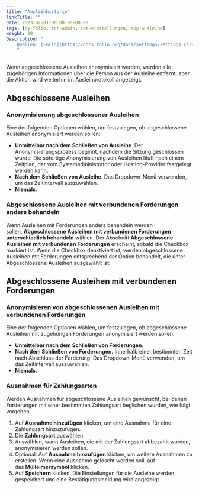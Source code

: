 ```yaml
---
title: "Ausleihhistorie"
linkTitle: ""
date: 2023-02-01T00:00:00-00:00
tags: [by-folio, for-admin, cat-einstellungen, app-ausleihe]
weight: 20
Description: "
    Quellen: [Folio](https://docs.folio.org/docs/settings/settings_circulation/settings_circulation/#settings--circulation--loan-anonymization) & [GBV](https://info.gbv.de/display/FOLIOGBVEXTERN/Einstellungen+(Ausleihe):+Ausleihhistorie)
    "
---
```


Wenn abgeschlossene Ausleihen anonymisiert werden, werden alle zugehörigen Informationen über die Person aus der Ausleihe entfernt, aber die Aktion wird weiterhin im Ausleihprotokoll angezeigt.

## Abgeschlossene Ausleihen

### Anonymisierung abgeschlossener Ausleihen

Eine der folgenden Optionen wählen, um festzulegen, ob abgeschlossene Ausleihen anonymisiert werden sollen:

-   **Unmittelbar nach dem Schließen von Ausleihe**. Der Anonymisierungsprozess beginnt, nachdem die Sitzung geschlossen wurde. Die sofortige Anonymisierung von Ausleihen läuft nach einem Zeitplan, der vom Systemadministrator oder Hosting-Provider festgelegt werden kann.
-   **Nach dem Schließen von Ausleihe**. Das Dropdown-Menü verwenden, um das Zeitintervall auszuwählen.
-   **Niemals**.

### Abgeschlossene Ausleihen mit verbundenen Forderungen anders behandeln

Wenn Ausleihen mit Forderungen anders behandeln werden sollen, **Abgeschlossene Ausleihen mit verbundenen Forderungen unterschiedlich behandeln** wählen. Der Abschnitt **Abgeschlossene Ausleihen mit verbundenen Forderungen** erscheint, sobald die Checkbox markiert ist. Wenn die Checkbox deaktiviert ist, werden abgeschlossene Ausleihen mit Forderungen entsprechend der Option behandelt, die unter Abgeschlossene Ausleihen ausgewählt ist.

## Abgeschlossene Ausleihen mit verbundenen Forderungen

### Anonymisieren von abgeschlossenen Ausleihen mit verbundenen Forderungen

Eine der folgenden Optionen wählen, um festzulegen, ob abgeschlossene Ausleihen mit zugehörigen Forderungen anonymisiert werden sollen:

-   **Unmittelbar nach dem Schließen von Forderungen**.
-   **Nach dem Schließen von Forderungen.** Innerhalb einer bestimmten Zeit nach Abschluss der Forderung. Das Dropdown-Menü verwenden, um das Zeitintervall auszuwählen.
-   **Niemals**.

### Ausnahmen für Zahlungsarten

Werden Ausnahmen für abgeschlossene Ausleihen gewünscht, bei denen Forderungen mit einer bestimmten Zahlungsart beglichen wurden, wie folgt vorgehen

1.  Auf **Ausnahme hinzufügen** klicken, um eine Ausnahme für eine Zahlungsart hinzuzufügen.
2.  Die **Zahlungsart** auswählen.
3.  Auswählen, wann Ausleihen, die mit der Zahlungsart abbezahlt wurden, anonymisieren werden sollen.
4.  Optional: Auf **Ausnahme hinzufügen** klicken, um weitere Ausnahmen zu erstellen. Wenn eine Ausnahme gelöscht werden soll, auf das **Mülleimersymbol** klicken.
5.  Auf **Speichern** klicken. Die Einstellungen für die Ausleihe werden gespeichert und eine Bestätigungsmeldung wird angezeigt.
